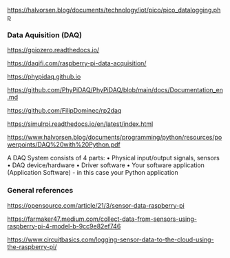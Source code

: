 https://halvorsen.blog/documents/technology/iot/pico/pico_datalogging.php



### Data Aquisition (DAQ)


https://gpiozero.readthedocs.io/

https://daqifi.com/raspberry-pi-data-acquisition/

https://phypidaq.github.io

https://github.com/PhyPiDAQ/PhyPiDAQ/blob/main/docs/Documentation_en.md

https://github.com/FilipDominec/rp2daq

https://simulrpi.readthedocs.io/en/latest/index.html


https://www.halvorsen.blog/documents/programming/python/resources/powerpoints/DAQ%20with%20Python.pdf

A DAQ System consists of 4 parts:
• Physical input/output signals, sensors
• DAQ device/hardware
• Driver software
• Your software application (Application Software) - in this case your Python application

### General references

https://opensource.com/article/21/3/sensor-data-raspberry-pi

https://farmaker47.medium.com/collect-data-from-sensors-using-raspberry-pi-4-model-b-9cc9e82ef746

https://www.circuitbasics.com/logging-sensor-data-to-the-cloud-using-the-raspberry-pi/